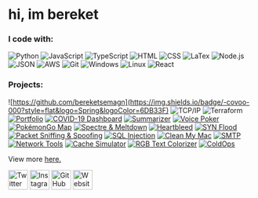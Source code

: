 # hi, im bereket

### I code with:
![Python](https://img.shields.io/badge/-Python-000?style=flat&logo=python)
![JavaScript](https://img.shields.io/badge/-JavaScript-000?style=flat&logo=javascript)
![TypeScript](https://img.shields.io/badge/-TypeScript-000?style=flat&logo=typescript&logoColor=007ACC)
![HTML](https://img.shields.io/badge/-HTML5-000?style=flat&logo=C%2B%2B&logoColor=00599C)
![CSS](https://img.shields.io/badge/-CSS3-000?style=flat&logo=Swift)
![LaTex](https://img.shields.io/badge/-LaTex-000?style=flat&logo=MySQL)
![Node.js](https://img.shields.io/badge/-Node.js-000?style=flat&logo=node.js&logoColor=339933)
![JSON](https://img.shields.io/badge/-JSON-000?style=flat&logo=Clojure)
![AWS](https://img.shields.io/badge/-AWS-000?style=flat&logo=Amazon-AWS&logoColor=FF9900)
![Git](https://img.shields.io/badge/-Git-000?style=flat&logo=git&logoColor=F05032)
![Windows](https://img.shields.io/badge/-Windows-000?style=flat&logo=windows&logoColor=FCC624)
![Linux](https://img.shields.io/badge/-Linux-000?style=flat&logo=linux&logoColor=FCC624)
![React](https://img.shields.io/badge/-React-000?style=flat&logo=React&logoColor=61DAFB)

### Projects:
![https://github.com/bereketsemagn](https://img.shields.io/badge/-covoo-000?style=flat&logo=Spring&logoColor=6DB33F)
![TCP/IP](https://img.shields.io/badge/-TCP/IP-000?style=flat&logo=cisco&logoColor=fff)
![Terraform](https://img.shields.io/badge/-Terraform-000?style=flat&logo=Terraform&logoColor=623CE4)
[![Portfolio](https://img.shields.io/badge/-🧬&nbsp;Portfolio-000?style=flat)](https://github.com/adamalston/v2)
[![COVID-19 Dashboard](https://img.shields.io/badge/-🦠&nbsp;COVID&#8209;19&nbsp;Dashboard-000?style=flat)](https://github.com/adamalston/COVID-19-Dashboard)
[![Summarizer](https://img.shields.io/badge/-Summarizer-000?style=flat&logo=read-the-docs&logoColor=21c1fc)](https://github.com/adamalston/Summarizer)
[![Voice Poker](https://img.shields.io/badge/-Voice&nbsp;Poker-000?style=flat&logo=audiomack&logoColor=eb3f8b)](https://github.com/adamalston/Poker)
[![PokémonGo Map](https://img.shields.io/badge/-PokémonGo&nbsp;Map-000?style=flat&logo=openstreetmap&logoColor=f5c529)](https://github.com/adamalston/PokemonGo-Map)
[![Spectre & Meltdown](https://img.shields.io/badge/-Spectre&nbsp;&&nbsp;Meltdown-000?style=flat&logo=Ghostery&logoColor=5ec4ef)](https://github.com/adamalston/Meltdown-Spectre)
[![Heartbleed](https://img.shields.io/badge/-🩸&nbsp;Heartbleed-000?style=flat)](https://github.com/adamalston/Heartbleed)
[![SYN Flood](https://img.shields.io/badge/-SYN&nbsp;Flood-000?style=flat&logo=flood&logoColor=5af)](https://github.com/adamalston/SYN-Flood)
[![Packet Sniffing & Spoofing](https://img.shields.io/badge/-Packet&nbsp;Sniffing&nbsp;&&nbsp;Spoofing-000?style=flat&logo=parity-substrate&logoColor=0f0)](https://github.com/adamalston/Packet-Sniffing-and-Spoofing)
[![SQL Injection](https://img.shields.io/badge/-💉&nbsp;SQL&nbsp;Injection-000?style=flat)](https://github.com/adamalston/SQL-Injection)
[![Clean My Mac](https://img.shields.io/badge/-🧼&nbsp;&nbsp;Clean&nbsp;My&nbsp;Mac-000?style=flat)](https://github.com/adamalston/Clean-My-Mac)
[![SMTP](https://img.shields.io/badge/-SMTP-000?style=flat&logo=mail.ru&logoColor=f7c339)](https://github.com/adamalston/SMTP)
[![Network Tools](https://img.shields.io/badge/-Network&nbsp;Tools-000?style=flat&logo=eclipse-mosquitto&logoColor=4cacfc)](https://github.com/adamalston/Network-Tools)
[![Cache Simulator](https://img.shields.io/badge/-Cache&nbsp;Simulator-000?style=flat&logo=retropie&logoColor=ddd)](https://github.com/adamalston/CacheSimulator)
[![RGB Text Colorizer](https://img.shields.io/badge/-🌈&nbsp;&nbsp;RGB&nbsp;Text&nbsp;Colorizer-000?style=flat)](https://github.com/adamalston/rgbTextColorizer)
[![ColdOps](https://img.shields.io/badge/-🧊&nbsp;ColdOps-000?style=flat)](https://github.com/adamalston/ColdOps)

View more [here.](https://github.com/bereketsemagn?tab=repositories)

<a href="https://twitter.com/bereketsemagn/" target="_blank"><img src="https://raw.githubusercontent.com/arturssmirnovs/arturssmirnovs/master/tw.png" alt="Twitter" width="40"></a>
<a href="https://www.instagram.com/bereketsemagn/" target="_blank"><img src="https://raw.githubusercontent.com/arturssmirnovs/arturssmirnovs/master/ig.png" alt="Instagram" width="40"></a>
<a href="https://github.com/bereketsemagn" target="_blank"><img src="https://raw.githubusercontent.com/arturssmirnovs/arturssmirnovs/master/git.png" alt="GitHub" width="40"></a>
<a href="https://bereketsemagn.tk" target="_blank"><img src="https://raw.githubusercontent.com/arturssmirnovs/arturssmirnovs/master/www.png" alt="Website" width="40"></a>
